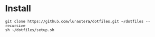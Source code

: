 # Install

```:sh
git clone https://github.com/lunastera/dotfiles.git ~/dotfiles --recursive
sh ~/dotfiles/setup.sh
```
